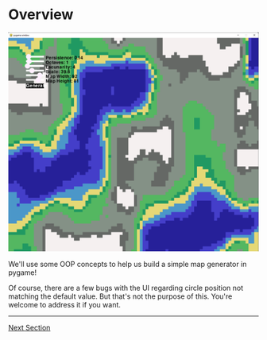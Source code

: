 # Overview

![output_sample](output_sample.png)

We'll use some OOP concepts to help us build a simple map generator in pygame!

Of course, there are a few bugs with the UI regarding circle position not matching the
default value. But that's not the purpose of this. You're welcome to address it if you want.

---
[Next Section](pre_req.md)